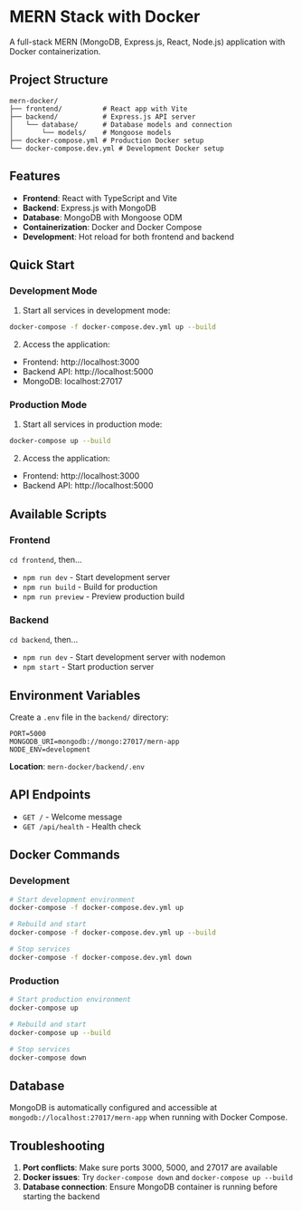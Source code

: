 # MERN Stack with Docker

A full-stack MERN (MongoDB, Express.js, React, Node.js) application with Docker containerization.

## Project Structure

```
mern-docker/
├── frontend/          # React app with Vite
├── backend/           # Express.js API server
│   └── database/      # Database models and connection
│       └── models/    # Mongoose models
├── docker-compose.yml # Production Docker setup
└── docker-compose.dev.yml # Development Docker setup
```

## Features

- **Frontend**: React with TypeScript and Vite
- **Backend**: Express.js with MongoDB
- **Database**: MongoDB with Mongoose ODM
- **Containerization**: Docker and Docker Compose
- **Development**: Hot reload for both frontend and backend

## Quick Start

### Development Mode

1. Start all services in development mode:
```bash
docker-compose -f docker-compose.dev.yml up --build
```

2. Access the application:
- Frontend: http://localhost:3000
- Backend API: http://localhost:5000
- MongoDB: localhost:27017

### Production Mode

1. Start all services in production mode:
```bash
docker-compose up --build
```

2. Access the application:
- Frontend: http://localhost:3000
- Backend API: http://localhost:5000

## Available Scripts

### Frontend
`cd frontend`, then...

- `npm run dev` - Start development server
- `npm run build` - Build for production
- `npm run preview` - Preview production build

### Backend
`cd backend`, then...

- `npm run dev` - Start development server with nodemon
- `npm start` - Start production server

## Environment Variables

Create a `.env` file in the `backend/` directory:

```env
PORT=5000
MONGODB_URI=mongodb://mongo:27017/mern-app
NODE_ENV=development
```

**Location**: `mern-docker/backend/.env`

## API Endpoints

- `GET /` - Welcome message
- `GET /api/health` - Health check

## Docker Commands

### Development
```bash
# Start development environment
docker-compose -f docker-compose.dev.yml up

# Rebuild and start
docker-compose -f docker-compose.dev.yml up --build

# Stop services
docker-compose -f docker-compose.dev.yml down
```

### Production
```bash
# Start production environment
docker-compose up

# Rebuild and start
docker-compose up --build

# Stop services
docker-compose down
```

## Database

MongoDB is automatically configured and accessible at `mongodb://localhost:27017/mern-app` when running with Docker Compose.

## Troubleshooting

1. **Port conflicts**: Make sure ports 3000, 5000, and 27017 are available
2. **Docker issues**: Try `docker-compose down` and `docker-compose up --build`
3. **Database connection**: Ensure MongoDB container is running before starting the backend
